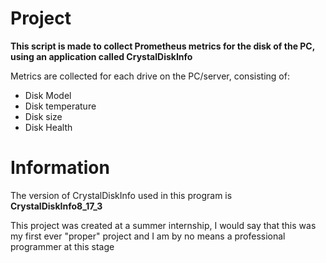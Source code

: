 # Project

**This script is made to collect Prometheus metrics for the disk of the PC, using an application called CrystalDiskInfo**

Metrics are collected for each drive on the PC/server, consisting of:
- Disk Model
- Disk temperature
- Disk size
- Disk Health


# Information

The version of CrystalDiskInfo used in this program is **CrystalDiskInfo8_17_3**

This project was created at a summer internship, I would say that this was my first ever "proper" project and I am by no means a professional programmer at this stage
